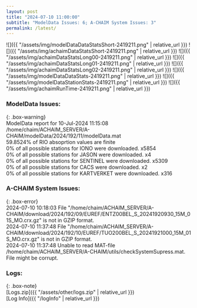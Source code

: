 ```yaml
---
layout: post
title: "2024-07-10 11:00:00"
subtitle: "ModelData Issues: 6; A-CHAIM System Issues: 3"
permalink: /latest/
---
```


![]({{ "/assets/img/modelDataDataStatsShort-2419211.png" | relative_url }})
![]({{ "/assets/img/achaimDataStatsShort-2419211.png" | relative_url }})
![]({{ "/assets/img/achaimDataStatsLong00-2419211.png" | relative_url }})
![]({{ "/assets/img/achaimDataStatsLong01-2419211.png" | relative_url }})
![]({{ "/assets/img/achaimDataStatsLong02-2419211.png" | relative_url }})
![]({{ "/assets/img/modelDataDataStats-2419211.png" | relative_url }})
![]({{ "/assets/img/modelDataStationStats-2419211.png" | relative_url }})
![]({{ "/assets/img/achaimRunTime-2419211.png" | relative_url }})


### ModelData Issues:  
  
{: .box-warning}  
 ModelData report for 10-Jul-2024 11:15:08   
 /home/chaim/ACHAIM_SERVER/A-CHAIM/modelData/2024/192/11/modelData.mat   
 59.8524% of RIO absoprtion values are finite   
 0% of all possible stations for IONO were downloaded. x5854   
 0% of all possible stations for JASON were downloaded. x4   
 0% of all possible stations for SENTINEL were downloaded. x5309   
 0% of all possible stations for CACS were downloaded. x2   
 0% of all possible stations for KARTVERKET were downloaded. x316   
  
### A-CHAIM System Issues:  
  
{: .box-error}  
2024-07-10 10:18:03 File "/home/chaim/ACHAIM_SERVER/A-CHAIM/download/2024/192/09/EUREF/ENTZ00BEL_S_20241920930_15M_01S_MO.crx.gz" is not in GZIP format.  
2024-07-10 11:37:48 File "/home/chaim/ACHAIM_SERVER/A-CHAIM/download/2024/192/10/EUREF/TUO200BEL_S_20241921000_15M_01S_MO.crx.gz" is not in GZIP format.  
2024-07-10 11:37:48 Unable to read MAT-file /home/chaim/ACHAIM_SERVER/A-CHAIM/utils/checkSystemSupress.mat. File might be corrupt.  

### Logs:  
  
{: .box-note}  
[Logs.zip]({{ "/assets/other/logs.zip" | relative_url }})  
[Log Info]({{ "/logInfo" | relative_url }})  
